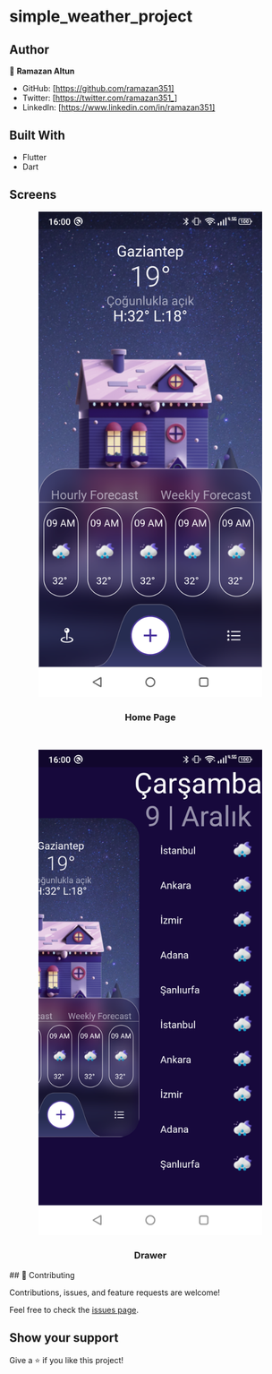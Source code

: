 # simple_weather_project

## Author

👤 **Ramazan Altun**

- GitHub: [https://github.com/ramazan351]
- Twitter: [https://twitter.com/ramazan351_]
- LinkedIn: [https://www.linkedin.com/in/ramazan351]

## Built With

- Flutter
- Dart
## Screens
<p align= "center" >
  <img width ="400"
       src = "https://github.com/ramazan351/simple_weather_app/blob/master/assets/ss/home_page.png" alt ="">
<br>
  <h3 align = "center"> Home Page </h3>
</p>

<br>
<p align= "center" >
  <img width= "400"
       src = "https://github.com/ramazan351/simple_weather_app/blob/master/assets/ss/drawer.png" alt ="">
       
<br>
  <h3 align = "center" > Drawer </h3>
</p>   
## 🤝 Contributing

Contributions, issues, and feature requests are welcome!

Feel free to check the [issues page](https://github.com/ramazan351/simple_weather_app/issues).

## Show your support

Give a ⭐️ if you like this project!